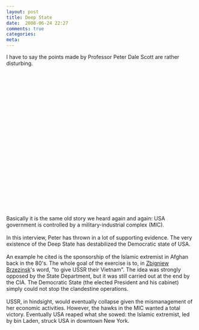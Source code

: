 ```yaml
---
layout: post
title: Deep State
date:  2008-06-24 22:27
comments: true
categories:
meta: 
---
```

I have to say the points made by Professor Peter Dale Scott are rather disturbing.<br /><br /><br /><object height="344" width="425"><param name="movie" value="http://www.youtube.com/v/CBGgxU27kJA&amp;hl=en"><embed src="http://www.youtube.com/v/CBGgxU27kJA&amp;hl=en" type="application/x-shockwave-flash" height="344" width="425"></embed></object><br /><br />Basically it is the same old story we heard again and again: USA government is controlled by a military-industrial complex (MIC).<br /><br />In this interview, Peter has thrown in a lot of supporting evidence. The very existence of the Deep State has destabilized the Democratic state of USA.<br /><br />An example he cited is the sponsorship of the Islamic extremist in Afghan back in the 80's. The whole goal of the exercise is to, in <a href="http://www.blogger.com/en.wikipedia.org/wiki/Zbigniew_Brzezinsk">Zbigniew Brzezinsk</a>'s word, "to give USSR their Vietnam". The idea was strongly opposed by the State Department, but it was still carried out at the end by the CIA. The Democratic State (the elected President and his cabinet) simply could not stop the clandestine operations.<br /><br />USSR, in hindsight, would eventually collapse given the mismanagement of her economic activities. However, the hawks in the MIC wanted a total victory. Eventually USA reaped what she sowed: the Islamic extremist, led by bin Laden, struck USA in downtown New York.